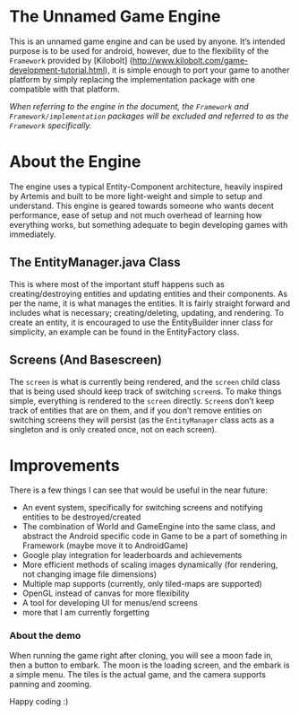 # The Unnamed Game Engine



This is an unnamed game engine and can be used by anyone. It’s intended purpose is to be used for android, however, due to the flexibility of the `Framework` provided by [Kilobolt] (http://www.kilobolt.com/game-development-tutorial.html), it is simple enough to port your game to another platform by simply replacing the implementation package with one compatible with that platform.

*When referring to the engine in the document, the `Framework` and `Framework/implementation` packages will be excluded and referred to as the `Framework` specifically.*


# About the Engine

The engine uses a typical Entity-Component architecture, heavily inspired by Artemis and built to be more light-weight and simple to setup and understand.  This engine is geared towards someone who wants decent performance, ease of setup and not much overhead of learning how everything works, but something adequate to begin developing games with immediately.  

 
## The EntityManager.java Class

This is where most of the important stuff happens such as creating/destroying entities and updating entities and their components.  As per the name, it is what manages the entities.  It is fairly straight forward and includes what is necessary; creating/deleting, updating, and rendering.  To create an entity, it is encouraged to use the EntityBuilder inner class for simplicity, an example can be found in the EntityFactory class.  

## Screens (And Basescreen)

The `screen` is what is currently being rendered, and the `screen` child class that is being used should keep track of switching `screen`s.  To make things simple, everything is rendered to the `screen` directly. `Screen`s don’t keep track of entities that are on them, and if you don’t remove entities on switching screens they will persist (as the `EntityManager` class acts as a singleton and is only created once, not on each screen).  

# Improvements

There is a few things I can see that would be useful in the near future:

* An event system, specifically for switching screens and notifying entities to be destroyed/created
* The combination of World and GameEngine into the same class, and abstract the Android specific code in Game to be a part of something in Framework (maybe move it to AndroidGame)
* Google play integration for leaderboards and achievements
* More efficient methods of scaling images dynamically (for rendering, not changing image file dimensions)
* Multiple map supports (currently, only tiled-maps are supported)
* OpenGL instead of canvas for more flexibility
* A tool for developing UI for menus/end screens
* more that I am currently forgetting


### About the demo

When running the game right after cloning, you will see a moon fade in, then a button to embark.  The moon is the loading screen, and the embark is a simple menu.  The tiles is the actual game, and the camera supports panning and zooming.  

Happy coding :)

